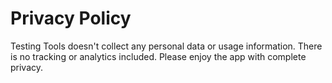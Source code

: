 # Privacy Policy
Testing Tools doesn't collect any personal data or usage information. There is no tracking or analytics included. Please enjoy the app with complete privacy.